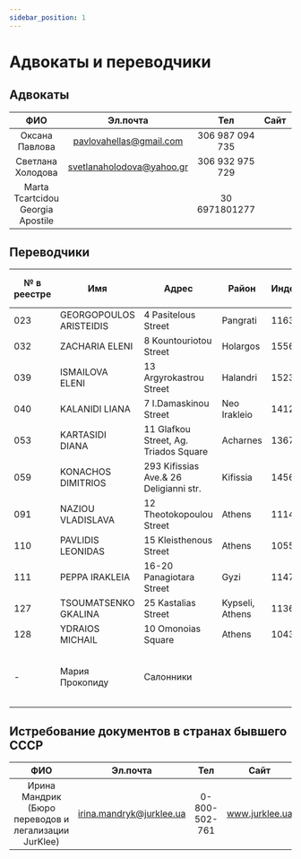 ```yaml
---
sidebar_position: 1
---
```


# Адвокаты и переводчики

## Адвокаты

|               **ФИО**               |        **Эл.почта**       |      **Тел**      | **Сайт** | **Город** | **Комментарий** |
|:-----------------------------------:|:-------------------------:|:-----------------:|:--------:|:---------:|:---------------:|
| Оксана   Павлова                    | pavlovahellas@gmail.com   | 306   987 094 735 |          |           |                 |
| Светлана   Холодова                 | svetlanaholodova@yahoo.gr | 306   932 975 729 |          | Салонники |                 |
| Marta   Tcartcidou Georgia Apostile |                           | 30   6971801277   |          |           |                 |


## Переводчики

|     № в реестре    	|     Имя                             	|     Адрес                                      	|     Район              	|     Индекс    	|     Язык оригинала                                            	|     Телефон         	|     Мобильный тел.    	|     E-MAIL                          	|     Перевод с QR кодом    	|
|--------------------	|-------------------------------------	|------------------------------------------------	|------------------------	|---------------	|---------------------------------------------------------------	|---------------------	|-----------------------	|-------------------------------------	|---------------------------	|
|     023            	|     GEORGOPOULOS      ARISTEIDIS    	|     4 Pasitelous Street                        	|     Pangrati           	|     11635     	|     РУССКИЙ                                                   	|     2107010527      	|     6985032788        	|     gearis@otenet.gr                	|     +                     	|
|     032            	|     ZACHARIA      ELENI             	|     8 Kountouriotou Street                     	|     Holargos           	|     15562     	|     РУССКИЙ                                                   	|     2106526009      	|     6948750974        	|     lenazach@yahoo.gr               	|     +                     	|
|     039            	|     ISMAILOVA      ELENI            	|     13 Argyrokastrou Street                    	|     Halandri           	|     15234     	|     РУССКИЙ                                                   	|     2106014109      	|     6951822100        	|     elalism@yahoo.com               	|                           	|
|     040            	|     KALANIDI      LIANA             	|     7 I.Damaskinou Street                      	|     Neo   Irakleio     	|     14122     	|     РУССКИЙ                                                   	|     2102815486      	|     6989092774        	|     6lika9@gmail.com                	|     +                     	|
|     053            	|     KARTASIDI      DIANA            	|     11   Glafkou Street, Ag. Triados Square    	|     Acharnes           	|     13674     	|     РУССКИЙ                                                   	|                     	|     6972350140        	|     diana-kartas@hotmail.com        	|                           	|
|     059            	|     KONACHOS      DIMITRIOS         	|     293 Kifissias Ave.& 26 Deligianni str.     	|     Kifissia           	|     14562     	|     РУССКИЙ                                                   	|                     	|     6932730560        	|     dimkonac@otenet.gr              	|                           	|
|     091            	|     NAZIOU      VLADISLAVA          	|     12   Theotokopoulou Street                 	|     Athens             	|     11144     	|     УКРАИНСКИЙ                                                	|     2102024326      	|     6948326872        	|     lada.odessa@yahoo.com           	|                           	|
|     110            	|     PAVLIDIS      LEONIDAS          	|     15   Kleisthenous Street                   	|     Athens             	|     10552     	|     ГРУЗИНСКИЙ                                                	|     2103236109      	|     6937301110        	|     leopavlidis@yahoo.gr            	|     +                     	|
|     111            	|     PEPPA      IRAKLEIA             	|     16-20 Panagiotara Street                   	|     Gyzi               	|     11475     	|     РУССКИЙ                                                   	|     2106455420      	|     6944664777        	|     orli@lawyer.com                 	|     +                     	|
|     127            	|     TSOUMATSENKO      GKALINA       	|     25 Kastalias Street                        	|     Kypseli, Athens    	|     11363     	|     УКРАИНСКИЙ                                                	|     2108210550      	|     6946093777        	|     glowcat@otenet.gr               	|     +                     	|
|     128            	|     YDRAIOS      MICHAIL            	|     10 Omonoias Square                         	|     Athens             	|     10431     	|     РУССКИЙ                                                   	|     2108647162      	|     6972086311        	|     ydraios.michalis.3@gmail.com    	|     +                     	|
|     -              	|     Мария Прокопиду                 	|     Салонники                                  	|                        	|               	|     Русский, украинский, грузинский, молдавский, армянский    	|     306937070340    	|                       	|     prokopimar@gmail.com            	|                           	|

## Истребование документов в странах бывшего СССР

|               **ФИО**               |        **Эл.почта**       |      **Тел**      | **Сайт** | **Страна** | **Комментарий** |
|:-----------------------------------:|:-------------------------:|:-----------------:|:--------:|:---------:|:---------------:|
| Ирина Мандрик (Бюро переводов и легализации JurKlee) | irina.mandryk@jurklee.ua   | 0-800-502-761 | www.jurklee.ua | Украина |                 |